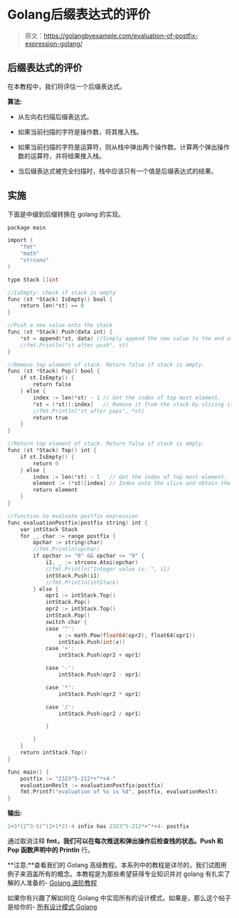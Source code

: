 # Golang后缀表达式的评价

> 原文：<https://golangbyexample.com/evaluation-of-postfix-expression-golang/>

## **后缀表达式的评价**

在本教程中，我们将评估一个后缀表达式。

**算法:**

*   从左向右扫描后缀表达式。

*   如果当前扫描的字符是操作数，将其推入栈。

*   如果当前扫描的字符是运算符，则从栈中弹出两个操作数。计算两个弹出操作数的运算符，并将结果推入栈。

*   当后缀表达式被完全扫描时，栈中应该只有一个值是后缀表达式的结果。

## **实施**

下面是中缀到后缀转换在 golang 的实现。

```go
package main

import (
    "fmt"
    "math"
    "strconv"
)

type Stack []int

//IsEmpty: check if stack is empty
func (st *Stack) IsEmpty() bool {
    return len(*st) == 0
}

//Push a new value onto the stack
func (st *Stack) Push(data int) {
    *st = append(*st, data) //Simply append the new value to the end of the stack
    //fmt.Println("st after push", st)
}

//Remove top element of stack. Return false if stack is empty.
func (st *Stack) Pop() bool {
    if st.IsEmpty() {
        return false
    } else {
        index := len(*st) - 1 // Get the index of top most element.
        *st = (*st)[:index]   // Remove it from the stack by slicing it off.
        //fmt.Println("st after pops", *st)
        return true
    }
}

//Return top element of stack. Return false if stack is empty.
func (st *Stack) Top() int {
    if st.IsEmpty() {
        return 0
    } else {
        index := len(*st) - 1   // Get the index of top most element.
        element := (*st)[index] // Index onto the slice and obtain the element.
        return element
    }
}

//function to evaluate postfix expression
func evaluationPostfix(postfix string) int {
    var intStack Stack
    for _, char := range postfix {
        opchar := string(char)
        //fmt.Println(opchar)
        if opchar >= "0" && opchar <= "9" {
            i1, _ := strconv.Atoi(opchar)
            //fmt.Println("Integer value is: ", i1)
            intStack.Push(i1)
            //fmt.Println(intStack)
        } else {
            opr1 := intStack.Top()
            intStack.Pop()
            opr2 := intStack.Top()
            intStack.Pop()
            switch char {
            case '^':
                x := math.Pow(float64(opr2), float64(opr1))
                intStack.Push(int(x))
            case '+':
                intStack.Push(opr2 + opr1)

            case '-':
                intStack.Push(opr2 - opr1)

            case '*':
                intStack.Push(opr2 * opr1)

            case '/':
                intStack.Push(opr2 / opr1)

            }

        }
    }
    return intStack.Top()
}

func main() {
    postfix := "2323^5-212*+^*+4-"
    evaluationReslt := evaluationPostfix(postfix)
    fmt.Printf("evaluation of %s is %d", postfix, evaluationReslt)
}
```

**输出:**

```go
2+3*(2^3-5)^(2+1*2)-4 infix has 2323^5-212*+^*+4- postfix
```

通过取消注释 **fmt，我们可以在每次推送和弹出操作后检查栈的状态。Push 和 Pop 函数声明中的 Println** 行。

**注意:**查看我们的 Golang 高级教程。本系列中的教程是详尽的，我们试图用例子来涵盖所有的概念。本教程是为那些希望获得专业知识并对 golang 有扎实了解的人准备的- [Golang 进阶教程](https://golangbyexample.com/golang-comprehensive-tutorial/)

如果你有兴趣了解如何在 Golang 中实现所有的设计模式。如果是，那么这个帖子是给你的- [所有设计模式 Golang](https://golangbyexample.com/all-design-patterns-golang/)